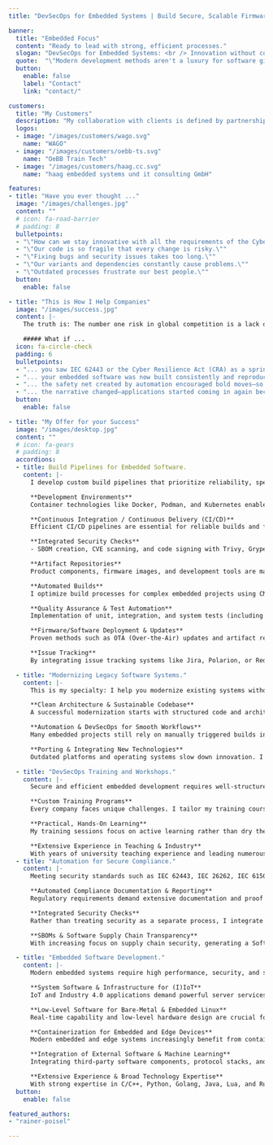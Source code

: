 ```yaml
---
title: "DevSecOps for Embedded Systems | Build Secure, Scalable Firmware Faster"

banner:
  title: "Embedded Focus"
  content: "Ready to lead with strong, efficient processes."
  slogan: "DevSecOps for Embedded Systems: <br /> Innovation without compromise"
  quote:  "\"Modern development methods aren't a luxury for software giants—they can be implemented securely and scalably by any team.\""
  button:
    enable: false
    label: "Contact"
    link: "contact/"

customers:
  title: "My Customers"
  description: "My collaboration with clients is defined by partnership and reliability. My extensive DevSecOps expertise delivers proven solutions that create long-term value."
  logos:
  - image: "/images/customers/wago.svg"
    name: "WAGO"
  - image: "/images/customers/oebb-ts.svg"
    name: "OeBB Train Tech"
  - image: "/images/customers/haag.cc.svg"
    name: "haag embedded systems und it consulting GmbH"

features:
- title: "Have you ever thought ..."
  image: "/images/challenges.jpg"
  content: ""
  # icon: fa-road-barrier
  # padding: 8
  bulletpoints:
  - "\"How can we stay innovative with all the requirements of the Cyber Resilience Act?\""
  - "\"Our code is so fragile that every change is risky.\""
  - "\"Fixing bugs and security issues takes too long.\""
  - "\"Our variants and dependencies constantly cause problems.\""
  - "\"Outdated processes frustrate our best people.\""
  button:
    enable: false

- title: "This is How I Help Companies"
  image: "/images/success.jpg"
  content: |-
    The truth is: The number one risk in global competition is a lack of innovation. We can no longer afford productivity blockers like insecure processes or missing automation.

    ##### What if ...
  icon: fa-circle-check
  padding: 6
  bulletpoints:
  - "... you saw IEC 62443 or the Cyber Resilience Act (CRA) as a springboard—automated compliance, faster processes, and finally room for real innovation?"
  - "... your embedded software was now built consistently and reproducibly through automated build pipelines?"
  - "... the safety net created by automation encouraged bold moves—so that innovation no longer feels risky, but liberating?"
  - "... the narrative changed—applications started coming in again because word spread about how enjoyable the work is?"
  button:
    enable: false

- title: "My Offer for your Success"
  image: "/images/desktop.jpg"
  content: ""
  # icon: fa-gears
  # padding: 8
  accordions:
  - title: Build Pipelines for Embedded Software.
    content: |-
      I develop custom build pipelines that prioritize reliability, speed, and scalability.

      **Development Environments**  
      Container technologies like Docker, Podman, and Kubernetes enable reproducible development environments. Using GitOps, build and test environments are versioned and automatically deployed.

      **Continuous Integration / Continuous Delivery (CI/CD)**  
      Efficient CI/CD pipelines are essential for reliable builds and fast iterations. With GitLab CI/CD, GitHub Actions, and Jenkins, processes can be automated, incremental builds optimized, and secure deployments ensured.

      **Integrated Security Checks**  
      - SBOM creation, CVE scanning, and code signing with Trivy, Grype, or Sigstore to ensure software reproducibility and integrity.

      **Artifact Repositories**  
      Product components, firmware images, and development tools are managed through powerful repository managers like Artifactory, Nexus, and [Pulp](https://pulpproject.org/), ensuring secure versioning and reproducibility of all software components.

      **Automated Builds**  
      I optimize build processes for complex embedded projects using CMake, Bazel, or Meson, reducing compilation times and efficiently managing dependencies. Automated CI/CD workflows with GitLab CI/CD, GitHub Actions, or Jenkins ensure continuous and reproducible builds, catching errors early.

      **Quality Assurance & Test Automation**  
      Implementation of unit, integration, and system tests (including hardware-in-the-loop testing with pytest and labgrid) for embedded software systems. Static code analysis tailored to the specific technology stack.

      **Firmware/Software Deployment & Updates**  
      Proven methods such as OTA (Over-the-Air) updates and artifact repositories ensure secure and efficient distribution of embedded software.

      **Issue Tracking**  
      By integrating issue tracking systems like Jira, Polarion, or Redmine, bugs and requirements become visible throughout the development process. Tight integration with CI/CD pipelines ensures traceable workflows and efficient task management.

  - title: "Modernizing Legacy Software Systems."
    content: |-
      This is my specialty: I help you modernize existing systems without disrupting ongoing operations—using a well-thought-out approach that prioritizes security, maintainability, and performance.

      **Clean Architecture & Sustainable Codebase**  
      A successful modernization starts with structured code and architectural improvements. I analyze existing systems, resolve technical debt, remove outdated dependencies, and enhance modularity. Targeted refactoring and code optimization improve maintainability, while modern programming languages like Rust, Modern C++, or Python provide better security and performance. Additionally, I support migration to modern build systems like CMake, Bazel, or Meson to streamline development processes.

      **Automation & DevSecOps for Smooth Workflows**  
      Many embedded projects still rely on manually triggered builds in IDEs. I migrate these workflows to a CI/CD environment, ensuring automated and reproducible builds. CI/CD pipelines with GitLab CI/CD or Jenkins reduce wait times and prevent errors. Automated tests with Google Test, Catch2, doctest, or Hardware-in-the-Loop (HiL) approaches enhance quality assurance, while security checks with tools such as SonarQube, Clang-Tidy, and SBOM analysis ensure security requirements are met.

      **Porting & Integrating New Technologies**  
      Outdated platforms and operating systems slow down innovation. I assist in porting to modern embedded platforms, ensure reproducible development environments with Docker and Podman, and optimize embedded systems for Embedded Linux and RTOS. This keeps software maintainable and ready for future developments.

  - title: "DevSecOps Training and Workshops."  
    content: |-
      Secure and efficient embedded development requires well-structured processes and solid expertise. Whether it's DevOps or DevSecOps as a whole, or specific topics like Git workflows, CI/CD practices, or security testing—my hands-on training sessions combine deep theoretical knowledge with practical experience, enabling your team to apply what they learn immediately.

      **Custom Training Programs**  
      Every company faces unique challenges. I tailor my training courses specifically to your team’s needs—from introductory sessions to in-depth workshops for experienced developers. Whether it’s best practices for CI/CD, efficient Git workflows, or integrating security checks into existing processes, the content is customized to match your requirements.

      **Practical, Hands-On Learning**  
      My training sessions focus on active learning rather than dry theory. In interactive workshops, we work with real development environments and solve problems directly in code. Whether using local setups or Docker containers for a consistent environment, your team can try everything out immediately and get answers to their questions in real time.

      **Extensive Experience in Teaching & Industry**  
      With years of university teaching experience and leading numerous industry workshops, I present complex topics in a clear and practical way. I not only help your team understand these concepts but also ensure they can apply them in their daily work.
  - title: "Automation for Secure Compliance."
    content: |-
      Meeting security standards such as IEC 62443, IEC 26262, IEC 61508, and the requirements of the Cyber Resilience Act (CRA) presents significant challenges for many companies. I help automate these processes to ensure audit security, implement compliance efficiently, and maintain development speed.

      **Automated Compliance Documentation & Reporting**  
      Regulatory requirements demand extensive documentation and proof of security and compliance. I develop solutions that generate relevant reports automatically—from security analyses and test protocols to automated compliance reports for audits. This reduces manual effort and ensures that no critical information is missing.

      **Integrated Security Checks**  
      Rather than treating security as a separate process, I integrate security checks directly into CI/CD pipelines. Static and dynamic code analysis with tools such as SonarQube, Clang-Tidy, and Coverity helps identify potential vulnerabilities early. Tests for secure boot, access controls, and cryptographic processes are embedded as automated checks within the development workflow.

      **SBOMs & Software Supply Chain Transparency**  
      With increasing focus on supply chain security, generating a Software Bill of Materials (SBOM) is becoming essential. I integrate tools such as Syft, SPDX, or CycloneDX to provide full transparency over dependencies, licenses, and potential security risks. By automating dependency tracking, I ensure that all requirements of the Cyber Resilience Act (CRA) are met.

  - title: "Embedded Software Development."
    content: |-
      Modern embedded systems require high performance, security, and scalability. I develop tailored software solutions for embedded, IoT, and industrial systems, helping companies implement scalable, robust, and standards-compliant solutions.  

      **System Software & Infrastructure for (I)IoT**  
      IoT and Industry 4.0 applications demand powerful server services, runtime systems for PLC applications, and backends for distributed systems. I design scalable client-server architectures, cloud integrations, and edge computing solutions optimized for efficient operation. My iSAQB© CPSA-F certification formally demonstrates my deep expertise in software architecture.

      **Low-Level Software for Bare-Metal & Embedded Linux**  
      Real-time capability and low-level hardware design are crucial for microcontroller and embedded Linux applications. I develop firmware, drivers, and real-time systems that run safely and efficiently—from bootloader optimization to device-specific drivers.

      **Containerization for Embedded and Edge Devices**  
      Modern embedded and edge systems increasingly benefit from container technologies like Docker, Podman, and Kubernetes, making applications more flexible, scalable, and manageable. I assist companies in adopting containerization for embedded environments—from architecture consulting and planning to implementation and optimization. I carefully consider resource efficiency, real-time requirements, and security aspects to seamlessly integrate containers into embedded and industrial environments.

      **Integration of External Software & Machine Learning**  
      Integrating third-party software components, protocol stacks, and AI models requires a deep understanding of embedded architectures. I bring machine learning to embedded hardware and optimize models for edge AI and resource-constrained systems.

      **Extensive Experience & Broad Technology Expertise**  
      With strong expertise in C/C++, Python, Golang, Java, Lua, and Rust, I develop efficient, portable, and future-proof software solutions. My ability to quickly adapt to new ecosystems allows for flexible, tailored implementations across a wide range of applications.
  button:
    enable: false

featured_authors:
- "rainer-poisel"

---
```

